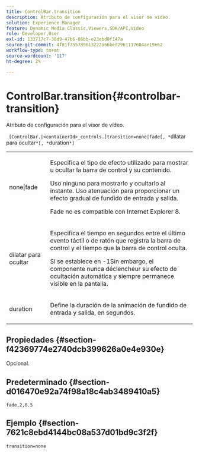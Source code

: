 ```yaml
---
title: ControlBar.transition
description: Atributo de configuración para el visor de vídeo.
solution: Experience Manager
feature: Dynamic Media Classic,Viewers,SDK/API,Video
role: Developer,User
exl-id: 133717c7-38d9-47b6-86bb-e23ebd8f147a
source-git-commit: 4f81f755789613222a66bed2961117604ae19e62
workflow-type: tm+mt
source-wordcount: '117'
ht-degree: 2%

---
```


# ControlBar.transition{#controlbar-transition}

Atributo de configuración para el visor de vídeo.

` [ControlBar.|<containerId>_controls.]transition=none|fade[, *`dilatar para ocultar`*[, *`duration`*]`

<table id="table_C616483932C2482CA9794DDD7313FD7C"> 
 <tbody> 
  <tr> 
   <td colname="col1"> <p> <span class="codeph"> none|fade</span> </p> </td> 
   <td colname="col2"> <p> Especifica el tipo de efecto utilizado para mostrar u ocultar la barra de control y su contenido. </p> <p>Uso <span class="codeph"> ninguno</span> para mostrarlo y ocultarlo al instante. Uso <span class="codeph"> atenuación</span> para proporcionar un efecto gradual de fundido de entrada y salida. </p> <p>Fade no es compatible con Internet Explorer 8. </p> </td> 
  </tr> 
  <tr> 
   <td colname="col1"> <p> <span class="codeph"> <span class="varname"> dilatar para ocultar</span> </span> </p> </td> 
   <td colname="col2"> <p>Especifica el tiempo en segundos entre el último evento táctil o de ratón que registra la barra de control y el tiempo que la barra de control oculta. </p> <p> Si se establece en <span class="codeph"> -1</span>Sin embargo, el componente nunca déclencheur su efecto de ocultación automática y siempre permanece visible en la pantalla. </p> </td> 
  </tr> 
  <tr> 
   <td colname="col1"> <p> <span class="codeph"> <span class="varname"> duration</span> </span> </p> </td> 
   <td colname="col2"> <p>Define la duración de la animación de fundido de entrada y salida, en segundos. </p> </td> 
  </tr> 
 </tbody> 
</table>

## Propiedades {#section-f42369774e2740dcb399626a0e4e930e}

Opcional.

## Predeterminado {#section-d016470e92a74f98a18c4ab3489410a5}

`fade,2,0.5`

## Ejemplo {#section-7621c8ebd4144bc08a537d01bd9c3f2f}

```
transition=none
```
